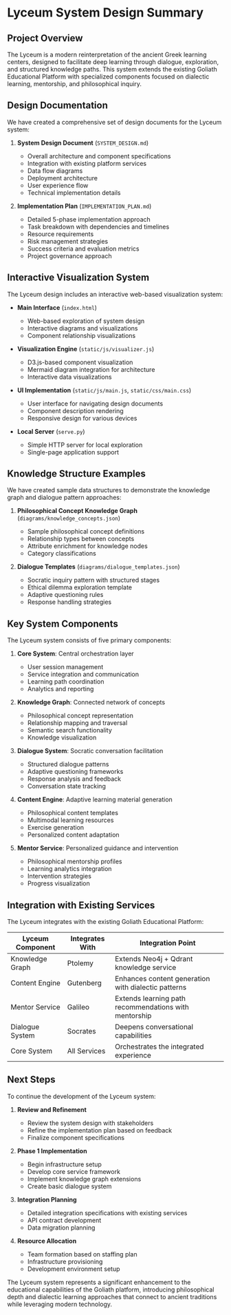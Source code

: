 # Lyceum System Design Summary

## Project Overview

The Lyceum is a modern reinterpretation of the ancient Greek learning centers, designed to facilitate deep learning through dialogue, exploration, and structured knowledge paths. This system extends the existing Goliath Educational Platform with specialized components focused on dialectic learning, mentorship, and philosophical inquiry.

## Design Documentation

We have created a comprehensive set of design documents for the Lyceum system:

1. **System Design Document** (`SYSTEM_DESIGN.md`)
   - Overall architecture and component specifications
   - Integration with existing platform services
   - Data flow diagrams
   - Deployment architecture
   - User experience flow
   - Technical implementation details

2. **Implementation Plan** (`IMPLEMENTATION_PLAN.md`)
   - Detailed 5-phase implementation approach
   - Task breakdown with dependencies and timelines
   - Resource requirements
   - Risk management strategies
   - Success criteria and evaluation metrics
   - Project governance approach

## Interactive Visualization System

The Lyceum design includes an interactive web-based visualization system:

- **Main Interface** (`index.html`)
  - Web-based exploration of system design
  - Interactive diagrams and visualizations
  - Component relationship visualizations

- **Visualization Engine** (`static/js/visualizer.js`)
  - D3.js-based component visualization
  - Mermaid diagram integration for architecture
  - Interactive data visualizations

- **UI Implementation** (`static/js/main.js`, `static/css/main.css`)
  - User interface for navigating design documents
  - Component description rendering
  - Responsive design for various devices

- **Local Server** (`serve.py`)
  - Simple HTTP server for local exploration
  - Single-page application support

## Knowledge Structure Examples

We have created sample data structures to demonstrate the knowledge graph and dialogue pattern approaches:

1. **Philosophical Concept Knowledge Graph** (`diagrams/knowledge_concepts.json`)
   - Sample philosophical concept definitions
   - Relationship types between concepts
   - Attribute enrichment for knowledge nodes
   - Category classifications

2. **Dialogue Templates** (`diagrams/dialogue_templates.json`)
   - Socratic inquiry pattern with structured stages
   - Ethical dilemma exploration template
   - Adaptive questioning rules
   - Response handling strategies

## Key System Components

The Lyceum system consists of five primary components:

1. **Core System**: Central orchestration layer
   - User session management
   - Service integration and communication
   - Learning path coordination
   - Analytics and reporting

2. **Knowledge Graph**: Connected network of concepts
   - Philosophical concept representation
   - Relationship mapping and traversal
   - Semantic search functionality
   - Knowledge visualization

3. **Dialogue System**: Socratic conversation facilitation
   - Structured dialogue patterns
   - Adaptive questioning frameworks
   - Response analysis and feedback
   - Conversation state tracking

4. **Content Engine**: Adaptive learning material generation
   - Philosophical content templates
   - Multimodal learning resources
   - Exercise generation
   - Personalized content adaptation

5. **Mentor Service**: Personalized guidance and intervention
   - Philosophical mentorship profiles
   - Learning analytics integration
   - Intervention strategies
   - Progress visualization

## Integration with Existing Services

The Lyceum integrates with the existing Goliath Educational Platform:

| Lyceum Component | Integrates With | Integration Point |
|-----------------|-----------------|-------------------|
| Knowledge Graph | Ptolemy | Extends Neo4j + Qdrant knowledge service |
| Content Engine | Gutenberg | Enhances content generation with dialectic patterns |
| Mentor Service | Galileo | Extends learning path recommendations with mentorship |
| Dialogue System | Socrates | Deepens conversational capabilities |
| Core System | All Services | Orchestrates the integrated experience |

## Next Steps

To continue the development of the Lyceum system:

1. **Review and Refinement**
   - Review the system design with stakeholders
   - Refine the implementation plan based on feedback
   - Finalize component specifications

2. **Phase 1 Implementation**
   - Begin infrastructure setup
   - Develop core service framework
   - Implement knowledge graph extensions
   - Create basic dialogue system

3. **Integration Planning**
   - Detailed integration specifications with existing services
   - API contract development
   - Data migration planning

4. **Resource Allocation**
   - Team formation based on staffing plan
   - Infrastructure provisioning
   - Development environment setup

The Lyceum system represents a significant enhancement to the educational capabilities of the Goliath platform, introducing philosophical depth and dialectic learning approaches that connect to ancient traditions while leveraging modern technology.